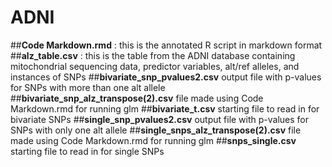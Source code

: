 # ADNI

##**Code Markdown.rmd** : this is the annotated R script in markdown format
##**alz_table.csv** : this is the table from the ADNI database containing mitochondrial sequencing data, predictor variables, alt/ref alleles, and instances of SNPs
##**bivariate_snp_pvalues2.csv** output file with p-values for SNPs with more than one alt allele
##**bivariate_snp_alz_transpose(2).csv** file made using Code Markdown.rmd for running glm
##**bivariate_t.csv** starting file to read in for bivariate SNPs
##**single_snp_pvalues2.csv** output file with p-values for SNPs with only one alt allele
##**single_snps_alz_transpose(2).csv** file made using Code Markdown.rmd for running glm
##**snps_single.csv** starting file to read in for single SNPs
